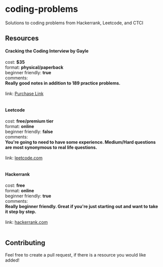 # coding-problems
Solutions to coding problems from Hackerrank, Leetcode, and CTCI

## Resources
#### Cracking the Coding Interview by Gayle
cost: <b>$35</b><br>
format: <b>physical/paperback</b><br>
beginner friendly: <b>true</b><br>
comments: <br><b>Really good notes in addition to 189 practice problems.</b><br><br>
link: <a href="https://www.amazon.com/Cracking-Coding-Interview-Programming-Questions/dp/0984782850/ref=dp_ob_title_bk">Purchase Link</a><br><br>


#### Leetcode
cost: <b>free/premium tier</b><br>
format: <b>online</b><br>
beginner friendly: <b>false</b><br>
comments: <br><b>You're going to need to have some experience. Medium/Hard questions are most synonymous to real life questions.</b><br><br>
link: <a href="https://www.leetcode.com">leetcode.com</a><br><br>


#### Hackerrank
cost: <b>free</b> <br>
format: <b>online</b><br>
beginner friendly: <b>true</b><br>
comments: <br><b>Really beginner friendly. Great if you're just starting out and want to take it step by step.</b><br><br>
link: <a href="https://www.hackerrank.com/">hackerrank.com</a><br><br>


## Contributing
Feel free to create a pull request, if there is a resource you would like added!
